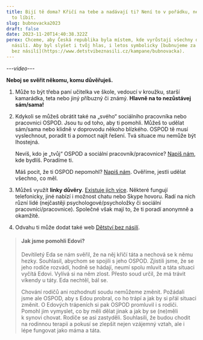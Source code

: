 ```yaml
---
title: Bijí tě doma? Křičí na tebe a nadávají ti? Není to v pořádku, nenech si
  to líbit.
slug: bubnovacka2023
draft: false
date: 2023-11-20T14:40:38.322Z
perex: Chceme, aby Česká republika byla místem, kde vyrůstají všechny děti bez
  násilí. Aby byl slyšet i tvůj hlas, i letos symbolicky [bubnujeme za dětství
  bez násilí](https://www.detstvibeznasili.cz/kampane/bubnovacka).
---
```



*\---video---*



**Neboj se svěřit někomu, komu důvěřuješ.**

1. Může to být třeba paní učitelka ve škole, vedoucí v kroužku, starší kamarádka, teta nebo jiný příbuzný či známý. **Hlavně na to nezůstávej sám/sama!**
2. Kdykoli se můžeš obrátit také na „svého“ sociálního pracovníka nebo pracovnici OSPOD. Jsou tu od toho, aby ti pomohli. Můžeš to udělat sám/sama nebo klidně v doprovodu někoho blízkého. OSPOD tě musí vyslechnout, poradit ti a pomoct najít řešení. Tvá situace mu nemůže být lhostejná.

   Nevíš, kdo je „tvůj“ OSPOD a sociální pracovník/pracovnice? [Napiš nám](https://deti.ochrance.cz/kdo/jak/), kde bydlíš. Poradíme ti.

   Máš pocit, že ti OSPOD nepomohl? [Napiš nám](https://deti.ochrance.cz/kdo/jak/). Ověříme, jestli udělat všechno, co měl. 
3. Můžeš využít **linky důvěry**. [Existuje jich více](https://deti.ochrance.cz/pomoc/linky/). Některé fungují telefonicky, jiné nabízí i možnost chatu nebo Skype hovoru. Radí na nich různí lidé (nejčastěji psychologové/psycholožky či sociální pracovníci/pracovnice). Společné však mají to, že ti poradí anonymně a okamžitě.
4. Odvahu ti může dodat také web [Dětství bez násilí](https://www.detstvibeznasili.cz/jsem-dite-nebo-teenager).



> #### Jak jsme pomohli Edovi?
>
> Devítiletý Eda se nám svěřil, že na něj křičí táta a nechová se k němu hezky. Souhlasil, abychom se spojili s jeho OSPOD. Zjistili jsme, že se jeho rodiče rozvádí, hodně se hádají, neumí spolu mluvit a táta situaci vyčítá Edovi. Vylívá si na něm zlost. Přesto soud určil, že má trávit víkendy u táty. Eda nechtěl, bál se.
>
> Chování rodičů ani rozhodnutí soudu nemůžeme změnit. Požádali jsme ale OSPOD, aby s Edou probral, co ho trápí a jak by si přál situaci změnit. O Edových trápeních si pak OSPOD promluvil i s rodiči. Pomohl jim vymyslet, co by měli dělat jinak a jak by se (ne)měli k synovi chovat. Rodiče se asi zastyděli. Souhlasili, že budou chodit na rodinnou terapii a pokusí se zlepšit nejen vzájemný vztah, ale i lépe fungovat jako máma a táta.